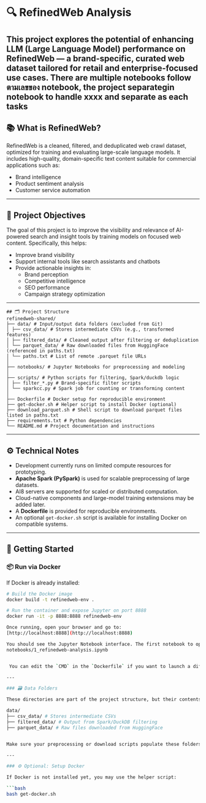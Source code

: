 # 🔍 RefinedWeb Analysis

This project explores the potential of enhancing LLM (Large Language Model) performance on **RefinedWeb** — a brand-specific, curated web dataset tailored for retail and enterprise-focused use cases.
There are multiple notebooks follow ตามเลขของ notebook, the project separategin notebook to handle xxxx and separate as each tasks
---

## 📚 What is RefinedWeb?

RefinedWeb is a cleaned, filtered, and deduplicated web crawl dataset, optimized for training and evaluating large-scale language models. It includes high-quality, domain-specific text content suitable for commercial applications such as:

- Brand intelligence
- Product sentiment analysis
- Customer service automation

---

## 🎯 Project Objectives

The goal of this project is to improve the visibility and relevance of AI-powered search and insight tools by training models on focused web content. Specifically, this helps:

- Improve brand visibility
- Support internal tools like search assistants and chatbots
- Provide actionable insights in:
  - Brand perception
  - Competitive intelligence
  - SEO performance
  - Campaign strategy optimization

---
```
## 🗂️ Project Structure
refinedweb-shared/
├── data/ # Input/output data folders (excluded from Git)
│ ├── csv_data/ # Stores intermediate CSVs (e.g., transformed features)
│ ├── filtered_data/ # Cleaned output after filtering or deduplication
│ └── parquet_data/ # Raw downloaded files from HuggingFace (referenced in paths.txt)
│ └── paths.txt # List of remote .parquet file URLs
│
├── notebooks/ # Jupyter Notebooks for preprocessing and modeling
│
├── scripts/ # Python scripts for filtering, Spark/duckdb logic
│ ├── filter_*.py # Brand-specific filter scripts
│ └── sparkcc.py # Spark job for counting or transforming content
│
├── Dockerfile # Docker setup for reproducible environment
├── get-docker.sh # Helper script to install Docker (optional)
├── download_parquet.sh # Shell script to download parquet files listed in paths.txt
├── requirements.txt # Python dependencies
└── README.md # Project documentation and instructions
```
---

## ⚙️ Technical Notes

- Development currently runs on limited compute resources for prototyping.
- **Apache Spark (PySpark)** is used for scalable preprocessing of large datasets.
- AI8 servers are supported for scaled or distributed computation.
- Cloud-native components and large-model training extensions may be added later.
- A **Dockerfile** is provided for reproducible environments.
- An optional `get-docker.sh` script is available for installing Docker on compatible systems.

---

## 🚀 Getting Started

### 📦 Run via Docker 

If Docker is already installed:

```bash
# Build the Docker image
docker build -t refinedweb-env .

# Run the container and expose Jupyter on port 8888
docker run -it -p 8888:8888 refinedweb-env

Once running, open your browser and go to:  
[http://localhost:8888](http://localhost:8888)

You should see the Jupyter Notebook interface. The first notebook to open is:
notebooks/1_refinedweb-analysis.ipynb


 You can edit the `CMD` in the `Dockerfile` if you want to launch a different notebook by default.

---

### 🗃️ Data Folders

These directories are part of the project structure, but their contents (e.g., `.csv`, `.parquet`) are excluded from version control via `.gitignore`. You will find `.gitkeep` files to preserve their presence in the repository:

data/
├── csv_data/ # Stores intermediate CSVs
├── filtered_data/ # Output from Spark/DuckDB filtering
├── parquet_data/ # Raw files downloaded from HuggingFace


Make sure your preprocessing or download scripts populate these folders as needed.

---

### ⚙️ Optional: Setup Docker

If Docker is not installed yet, you may use the helper script:

```bash
bash get-docker.sh

